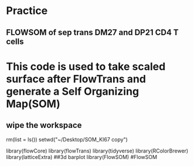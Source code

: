# Practice

## FLOWSOM of sep trans DM27 and DP21 CD4 T cells

# This code is used to take scaled surface after FlowTrans and generate a Self Organizing Map(SOM)

## wipe the workspace
rm(list = ls())
setwd("~/Desktop/SOM_KI67 copy")


library(flowCore)
library(flowTrans)
library(tidyverse)
library(RColorBrewer)
library(latticeExtra) ##3d barplot
library(FlowSOM) #FlowSOM

